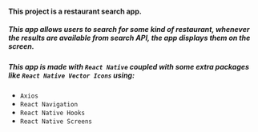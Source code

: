 #### **This project is a restaurant search app.** 
##### **This app allows users to search for some kind of restaurant, whenever the results are available from search API, the app displays them on the screen.** 
##### **This app is made with `React Native` coupled with some extra packages like `React Native Vector Icons` using:** 
- `Axios` 
- `React Navigation` 
- `React Native Hooks` 
- `React Native Screens`
